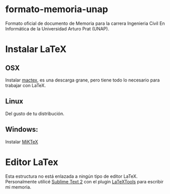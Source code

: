 formato-memoria-unap
====================

Formato oficial de documento de Memoria para la carrera
Ingenieria Civil En Informática de la Universidad Arturo Prat (UNAP).

Instalar LaTeX
====================


OSX
--------
Instalar [mactex](http://tug.org/mactex/), es una descarga grane, pero tiene todo lo necesario para trabajar con LaTeX.

Linux
-------
Del gusto de tu distribución.

Windows:
--------------
Instalar [MiKTeX](http://miktex.org/)

Editor LaTex
====================
Esta estructura no está enlazada a ningún tipo de editor LaTeX. Personalmente utilicé [Sublime Text 2](http://www.sublimetext.com/2) con el plugin [LaTeXTools](https://github.com/SublimeText/LaTeXTools) para escribir mi memoria.

